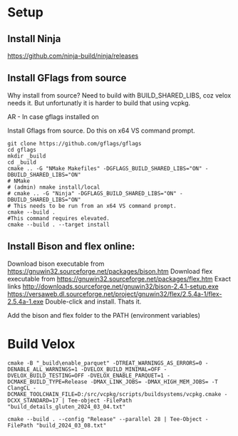 # Setup
## Install Ninja
https://github.com/ninja-build/ninja/releases

## Install GFlags from source
Why install from source? Need to build with BUILD_SHARED_LIBS, coz velox needs it. But unfortunatly it is harder to build that using vcpkg.

AR - In case gflags installed on 

Install Gflags from source. Do this on x64 VS command prompt.
```
git clone https://github.com/gflags/gflags
cd gflags
mkdir _build
cd _build 
cmake .. -G "NMake Makefiles" -DGFLAGS_BUILD_SHARED_LIBS="ON" -DBUILD_SHARED_LIBS="ON"
# NMake
# (admin) nmake install/local
# cmake .. -G "Ninja" -DGFLAGS_BUILD_SHARED_LIBS="ON" -DBUILD_SHARED_LIBS="ON"
# This needs to be run from an x64 VS command prompt.
cmake --build . 
#This command requires elevated.
cmake --build . --target install
```

## Install Bison and flex online:
Download bison executable from https://gnuwin32.sourceforge.net/packages/bison.htm
Download flex executable from https://gnuwin32.sourceforge.net/packages/flex.htm
Exact links
 http://downloads.sourceforge.net/gnuwin32/bison-2.4.1-setup.exe
 https://versaweb.dl.sourceforge.net/project/gnuwin32/flex/2.5.4a-1/flex-2.5.4a-1.exe
Double-click and install. Thats it. 

Add the bison and flex folder to the PATH (environment variables)

# Build Velox
```
cmake -B "_build\enable_parquet" -DTREAT_WARNINGS_AS_ERRORS=0 -DENABLE_ALL_WARNINGS=1 -DVELOX_BUILD_MINIMAL=OFF -DVELOX_BUILD_TESTING=OFF -DVELOX_ENABLE_PARQUET=1 -DCMAKE_BUILD_TYPE=Release -DMAX_LINK_JOBS= -DMAX_HIGH_MEM_JOBS= -T ClangCL -DCMAKE_TOOLCHAIN_FILE=D:/src/vcpkg/scripts/buildsystems/vcpkg.cmake -DCXX_STANDARD=17 | Tee-object -FilePath "build_details_gluten_2024_03_04.txt"
```

```
cmake --build . --config "Release" --parallel 28 | Tee-Object -FilePath "build_2024_03_08.txt"
```